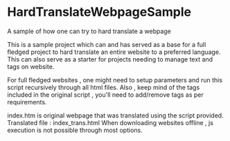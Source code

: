 # HardTranslateWebpageSample
A sample of how one can try to hard translate a webpage

This is a sample project which can and has served as a base for a full fledged project to hard translate an entire website to a preferred language.
This can also serve as a starter for projects needing to manage text and tags on website.


For full fledged websites , one might need to setup parameters and run this script recursively through all html files.
Also , keep mind of the tags included in the original script , you'll need to add/remove tags as per requirements.

index.htm is original webpage that was translated using the script provided.
Translated file : index_trans.html
When downloading websites offline , js execution is not possible through most options.
